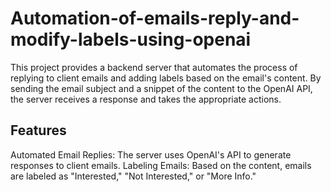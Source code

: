 # Automation-of-emails-reply-and-modify-labels-using-openai
This project provides a backend server that automates the process of replying to client emails and adding labels based on the email's content. By sending the email subject and a snippet of the content to the OpenAI API, the server receives a response and takes the appropriate actions.

## Features
Automated Email Replies: The server uses OpenAI's API to generate responses to client emails.
Labeling Emails: Based on the content, emails are labeled as "Interested," "Not Interested," or "More Info."
